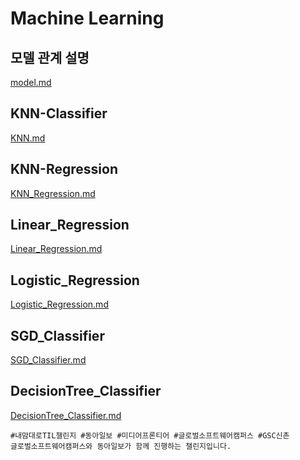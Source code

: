 # Machine Learning

## 모델 관계 설명
[model.md](/model_describe/model.md)

## KNN-Classifier
[KNN.md](/model_describe/KNN.md)

## KNN-Regression
[KNN_Regression.md](/model_describe/KNN_Regression.md)

## Linear_Regression
[Linear_Regression.md](/model_describe/Linear_Regression.md)

## Logistic_Regression
[Logistic_Regression.md](/model_describe/Logistic_Regression.md)

## SGD_Classifier
[SGD_Classifier.md](/model_describe/SGD_Classifier.md)

## DecisionTree_Classifier
[DecisionTree_Classifier.md](/model_describe/DecisionTree_Classifier.md)

```
#내맘대로TIL챌린지 #동아일보 #미디어프론티어 #글로벌소프트웨어캠퍼스 #GSC신촌
글로벌소프트웨어캠퍼스와 동아일보가 함께 진행하는 챌린지입니다.
```